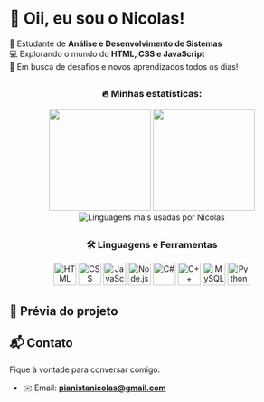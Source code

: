 # 👋 Oii, eu sou o Nicolas!

🌱 Estudante de **Análise e Desenvolvimento de Sistemas**  
💻 Explorando o mundo do **HTML, CSS e JavaScript**  
🚀 Em busca de desafios e novos aprendizados todos os dias!
##
<h3 align="center">🔥 Minhas estatísticas:</h3>

<div align="center">
  <img height="180em" src="https://github-readme-stats.vercel.app/api?username=nicolastacre&show_icons=true&theme=radical&locale=pt-br&hide=prs,issues&count_private=true"/>
  <img height="180em" src="https://github-readme-streak-stats.herokuapp.com?user=nicolastacre&theme=radical&date_format=j%20M%5B%20Y%5D&locale=pt-br"/>
</div>

<div align="center">
  <img src="https://github-readme-stats.vercel.app/api/top-langs/?username=nicolastacre&layout=compact&theme=radical&langs_count=8" alt="Linguagens mais usadas por Nicolas" />
</div>

##

<h3 align="center">🛠️ Linguagens e Ferramentas</h3>

<div align="center">
  <img src="https://cdn.jsdelivr.net/gh/devicons/devicon/icons/html5/html5-original.svg" height="40" alt="HTML" />
  <img src="https://cdn.jsdelivr.net/gh/devicons/devicon/icons/css3/css3-original.svg" height="40" alt="CSS" />
  <img src="https://cdn.jsdelivr.net/gh/devicons/devicon/icons/javascript/javascript-original.svg" height="40" alt="JavaScript" />
  <img src="https://cdn.jsdelivr.net/gh/devicons/devicon/icons/nodejs/nodejs-original.svg" height="40" alt="Node.js" />
  <img src="https://cdn.jsdelivr.net/gh/devicons/devicon/icons/csharp/csharp-original.svg" height="40" alt="C#" />
  <img src="https://cdn.jsdelivr.net/gh/devicons/devicon/icons/cplusplus/cplusplus-original.svg" height="40" alt="C++" />
  <img src="https://cdn.jsdelivr.net/gh/devicons/devicon/icons/mysql/mysql-original.svg" height="40" alt="MySQL" />
  <img src="https://cdn.jsdelivr.net/gh/devicons/devicon/icons/python/python-original.svg" height="40" alt="Python" />
</div>


##

## 📸 Prévia do projeto

>

##

## 📬 Contato
Fique à vontade para conversar comigo:

- ✉️ Email: **pianistanicolas@gmail.com**
